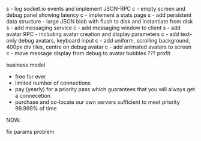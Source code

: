 s - log socket.io events and implement JSON-RPC
c - empty screen and debug panel showing latency
c - implement a stats page
s - add persistent data structure - large JSON blob with flush to disk and instantiate from disk
s - add messaging service
c - add messaging window to client
s - add avatar RPC - including avatar creation and display parameters
c - add text-only debug avatars, keyboard input
c - add uniform, scrolling background, 400px div tiles, centre on debug avatar
c - add animated avatars to screen
c - move message display from debug to avatar bubbles
???
profit

business model
* free for ever
* limited number of connections
* pay (yearly) for a priority pass which guarantees that you will always get a connecetion
* purchase and co-locate our own servers sufficient to meet priority 99.999% of time



NOW:

fix params problem